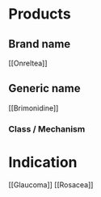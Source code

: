 # Products

## Brand name
[[Onreltea]]

## Generic name
[[Brimonidine]]

### Class / Mechanism


# Indication
[[Glaucoma]]
[[Rosacea]]



